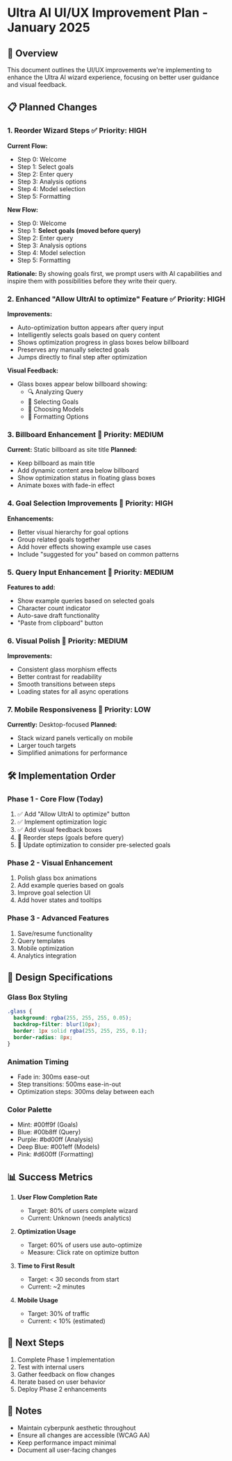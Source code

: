 # Ultra AI UI/UX Improvement Plan - January 2025

## 🎯 Overview
This document outlines the UI/UX improvements we're implementing to enhance the Ultra AI wizard experience, focusing on better user guidance and visual feedback.

## 📋 Planned Changes

### 1. **Reorder Wizard Steps** ✅ Priority: HIGH
**Current Flow:**
- Step 0: Welcome
- Step 1: Select goals
- Step 2: Enter query
- Step 3: Analysis options
- Step 4: Model selection
- Step 5: Formatting

**New Flow:**
- Step 0: Welcome
- Step 1: **Select goals (moved before query)**
- Step 2: Enter query
- Step 3: Analysis options
- Step 4: Model selection
- Step 5: Formatting

**Rationale:** By showing goals first, we prompt users with AI capabilities and inspire them with possibilities before they write their query.

### 2. **Enhanced "Allow UltrAI to optimize" Feature** ✅ Priority: HIGH
**Improvements:**
- Auto-optimization button appears after query input
- Intelligently selects goals based on query content
- Shows optimization progress in glass boxes below billboard
- Preserves any manually selected goals
- Jumps directly to final step after optimization

**Visual Feedback:**
- Glass boxes appear below billboard showing:
  - 🔍 Analyzing Query
  - 🎯 Selecting Goals
  - 🤖 Choosing Models
  - 📄 Formatting Options

### 3. **Billboard Enhancement** 🔄 Priority: MEDIUM
**Current:** Static billboard as site title
**Planned:**
- Keep billboard as main title
- Add dynamic content area below billboard
- Show optimization status in floating glass boxes
- Animate boxes with fade-in effect

### 4. **Goal Selection Improvements** 📝 Priority: HIGH
**Enhancements:**
- Better visual hierarchy for goal options
- Group related goals together
- Add hover effects showing example use cases
- Include "suggested for you" based on common patterns

### 5. **Query Input Enhancement** 📝 Priority: MEDIUM
**Features to add:**
- Show example queries based on selected goals
- Character count indicator
- Auto-save draft functionality
- "Paste from clipboard" button

### 6. **Visual Polish** 🎨 Priority: MEDIUM
**Improvements:**
- Consistent glass morphism effects
- Better contrast for readability
- Smooth transitions between steps
- Loading states for all async operations

### 7. **Mobile Responsiveness** 📱 Priority: LOW
**Currently:** Desktop-focused
**Planned:**
- Stack wizard panels vertically on mobile
- Larger touch targets
- Simplified animations for performance

## 🛠️ Implementation Order

### Phase 1 - Core Flow (Today)
1. ✅ Add "Allow UltrAI to optimize" button
2. ✅ Implement optimization logic
3. ✅ Add visual feedback boxes
4. 🔄 Reorder steps (goals before query)
5. 🔄 Update optimization to consider pre-selected goals

### Phase 2 - Visual Enhancement
1. Polish glass box animations
2. Add example queries based on goals
3. Improve goal selection UI
4. Add hover states and tooltips

### Phase 3 - Advanced Features
1. Save/resume functionality
2. Query templates
3. Mobile optimization
4. Analytics integration

## 🎨 Design Specifications

### Glass Box Styling
```css
.glass {
  background: rgba(255, 255, 255, 0.05);
  backdrop-filter: blur(10px);
  border: 1px solid rgba(255, 255, 255, 0.1);
  border-radius: 8px;
}
```

### Animation Timing
- Fade in: 300ms ease-out
- Step transitions: 500ms ease-in-out
- Optimization steps: 300ms delay between each

### Color Palette
- Mint: #00ff9f (Goals)
- Blue: #00b8ff (Query)
- Purple: #bd00ff (Analysis)
- Deep Blue: #001eff (Models)
- Pink: #d600ff (Formatting)

## 📊 Success Metrics

1. **User Flow Completion Rate**
   - Target: 80% of users complete wizard
   - Current: Unknown (needs analytics)

2. **Optimization Usage**
   - Target: 60% of users use auto-optimize
   - Measure: Click rate on optimize button

3. **Time to First Result**
   - Target: < 30 seconds from start
   - Current: ~2 minutes

4. **Mobile Usage**
   - Target: 30% of traffic
   - Current: < 10% (estimated)

## 🚀 Next Steps

1. Complete Phase 1 implementation
2. Test with internal users
3. Gather feedback on flow changes
4. Iterate based on user behavior
5. Deploy Phase 2 enhancements

## 📝 Notes

- Maintain cyberpunk aesthetic throughout
- Ensure all changes are accessible (WCAG AA)
- Keep performance impact minimal
- Document all user-facing changes